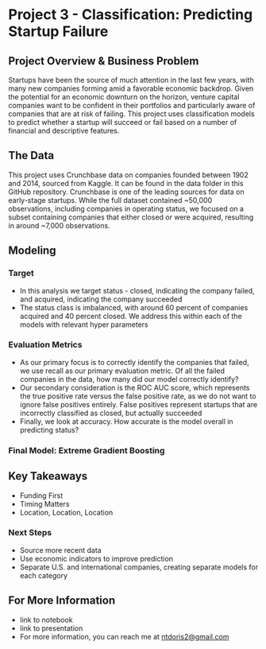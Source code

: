 # Project 3 - Classification: Predicting Startup Failure

## Project Overview & Business Problem

Startups have been the source of much attention in the last few years, with many new companies forming amid a favorable economic backdrop. Given the potential for an economic downturn on the horizon, venture capital companies want to be confident in their portfolios and particularly aware of companies that are at risk of failing. This project uses classification models to predict whether a startup will succeed or fail based on a number of financial and descriptive features.

## The Data

This project uses Crunchbase data on companies founded between 1902 and 2014, sourced from Kaggle. It can be found in the data folder in this GitHub repository. Crunchbase is one of the leading sources for data on early-stage startups. While the full dataset contained ~50,000 observations, including companies in operating status, we focused on a subset containing companies that either closed or were acquired, resulting in around ~7,000 observations.

## Modeling

### Target

* In this analysis we target status - closed, indicating the company failed, and acquired, indicating the company succeeded
* The status class is imbalanced, with around 60 percent of companies acquired and 40 percent closed. We address this within each of the models with relevant hyper parameters

### Evaluation Metrics

* As our primary focus is to correctly identify the companies that failed, we use recall as our primary evaluation metric. Of all the failed companies in the data, how many did our model correctly identify?
* Our secondary consideration is the ROC AUC score, which represents the true positive rate versus the false positive rate, as we do not want to ignore false positives entirely. False positives represent startups that are incorrectly classified as closed, but actually succeeded
* Finally, we look at accuracy. How accurate is the model overall in predicting status?

### Final Model: Extreme Gradient Boosting

## Key Takeaways

* Funding First
* Timing Matters
* Location, Location, Location 

### Next Steps

* Source more recent data
* Use economic indicators to improve prediction
* Separate U.S. and international companies, creating separate models for each category

## For More Information

* link to notebook
* link to presentation
* For more information, you can reach me at ntdoris2@gmail.com